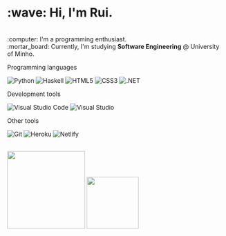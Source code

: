 <p align = "left"> 
  <h1>:wave: Hi, I'm Rui.</h1>
  <br>
  :computer: I'm a programming enthusiast.
  <br>
  :mortar_board: Currently, I'm studying <strong>Software Engineering</strong> @ University of Minho.
</p>

<p align = "left">
  Programming languages
  
  ![Python](https://img.shields.io/badge/Python-3670A0?style=flat&logo=python&logoColor=ffdd54)
  ![Haskell](https://img.shields.io/badge/Haskell-5e5086?style=flat&logo=haskell&logoColor=white)
  ![HTML5](https://img.shields.io/badge/HTML-5-%23E34F26.svg?style=flat&logo=html5&logoColor=white)
  ![CSS3](https://img.shields.io/badge/CSS-3-%231572B6.svg?style=flat&logo=css3&logoColor=white)
  ![.NET](https://img.shields.io/badge/.NET-5C2D91?style=flat&logo=.net&logoColor=white)
  
  Development tools

  ![Visual Studio Code](https://img.shields.io/badge/-Visual%20Studio%20Code-333333?style=flat&logo=visual-studio-code&logoColor=007ACC)
  ![Visual Studio](https://img.shields.io/badge/Visual%20Studio-5C2D91.svg?style=flat&logo=visual-studio&logoColor=white) 
  
  Other tools
 
  ![Git](https://img.shields.io/badge/Git-%23F05033.svg?style=flat&logo=git&logoColor=white)
  ![Heroku](https://img.shields.io/badge/Heroku-%23430098.svg?style=flat&logo=heroku&logoColor=white)
  ![Netlify](https://img.shields.io/badge/Netlify-%23000000.svg?style=flat&logo=netlify&logoColor=#00C7B7)
</p>

<br>

<div>
  <img height = "180em" src = "https://github-readme-stats.vercel.app/api?username=RuiL1904&theme=tokyonight&show_icons=true">
  <img height = "120em" src = "https://github-readme-stats.vercel.app/api/top-langs/?username=RuiL1904&layout=compact&theme=tokyonight">
</div>
